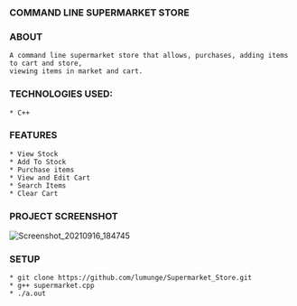 ### COMMAND LINE SUPERMARKET STORE

### ABOUT
    A command line supermarket store that allows, purchases, adding items to cart and store,
    viewing items in market and cart.

### TECHNOLOGIES USED:

    * C++

### FEATURES

    * View Stock     
    * Add To Stock  
    * Purchase items
    * View and Edit Cart
    * Search Items
    * Clear Cart

### PROJECT SCREENSHOT

![Screenshot_20210916_184745](https://user-images.githubusercontent.com/58906058/133643651-381324d4-d096-4895-bbc9-39a8162f4d1f.png)

### SETUP

    * git clone https://github.com/lumunge/Supermarket_Store.git
    * g++ supermarket.cpp
    * ./a.out

